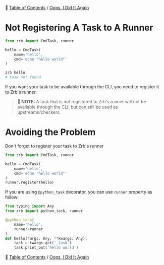🔖 [Table of Contents](../README.md) / [Oops, I Did It Again](README.md)

# Not Registering A Task to A Runner

```python
from zrb import CmdTask, runner

hello = CmdTask(
    name='hello',
    cmd='echo "hello world"'
)
```

```bash
zrb hello
# task not found
```

If you want your task to be available through the CLI, you need to register it to Zrb's runner.

> __📝 NOTE:__ A task that is not registered to Zrb's runner will not be available through the CLI, but can still be used as upstreams/checkers.

# Avoiding the Problem

Don't forget to register your task to Zrb's runner

```python
from zrb import CmdTask, runner

hello = CmdTask(
    name='hello',
    cmd='echo "hello world"'
)
runner.register(hello)
```

If you are using `@python_task` decorator, you can use `runner` property as follow:

```python
from typing import Any
from zrb import python_task, runner

@python_task(
    name='hello',
    runner=runner
)
def hello(*args: Any, **kwargs: Any):
    task = kwargs.get('_task')
    task.print_out('hello world')
```


🔖 [Table of Contents](../README.md) / [Oops, I Did It Again](README.md)
